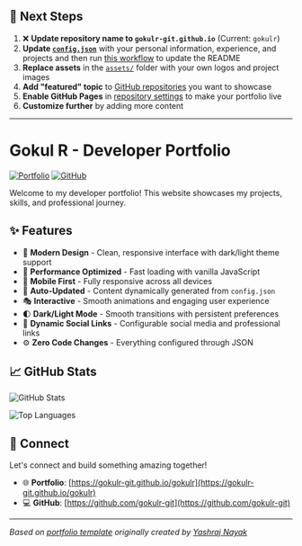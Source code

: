 ## 🚀 Next Steps

1. ❌ **Update repository name to `gokulr-git.github.io`** (Current: `gokulr`)
2. **Update [`config.json`](https://github.com/gokulr-git/gokulr/blob/main/config.json)** with your personal information, experience, and projects and then run [this workflow](https://github.com/gokulr-git/gokulr/actions/workflows/update-readme.yml) to update the README
3. **Replace assets** in the [`assets/`](https://github.com/gokulr-git/gokulr/tree/main/assets/) folder with your own logos and project images
4. **Add "featured" topic** to [GitHub repositories](https://github.com/gokulr-git?tab=repositories) you want to showcase
5. **Enable GitHub Pages** in [repository settings](https://github.com/gokulr-git/gokulr/settings/pages) to make your portfolio live
6. **Customize further** by adding more content

---

# Gokul R - Developer Portfolio

<div align="left">
  
[![Portfolio](https://img.shields.io/badge/🌐_Visit_Portfolio-Live-brightgreen?style=for-the-badge)](https://gokulr-git.github.io/gokulr)
[![GitHub](https://img.shields.io/badge/GitHub-Profile-181717?style=for-the-badge&logo=github)](https://github.com/gokulr-git)

</div>

Welcome to my developer portfolio! This website showcases my projects, skills, and professional journey.

## ✨ Features

- 🎨 **Modern Design** - Clean, responsive interface with dark/light theme support
- 🚀 **Performance Optimized** - Fast loading with vanilla JavaScript
- 📱 **Mobile First** - Fully responsive across all devices
- 🔄 **Auto-Updated** - Content dynamically generated from `config.json`
- 🎭 **Interactive** - Smooth animations and engaging user experience
- 🌓 **Dark/Light Mode** - Smooth transitions with persistent preferences
- 🔗 **Dynamic Social Links** - Configurable social media and professional links
- ⚙️ **Zero Code Changes** - Everything configured through JSON

## 📈 GitHub Stats

<div align="left">

![GitHub Stats](https://github-readme-stats.vercel.app/api?username=gokulr-git&theme=dark&hide_border=true&include_all_commits=true&count_private=true)

![Top Languages](https://github-readme-stats.vercel.app/api/top-langs/?username=gokulr-git&theme=dark&hide_border=true&include_all_commits=true&count_private=true&layout=compact)

</div>

## 🤝 Connect

Let's connect and build something amazing together!

- 🌐 **Portfolio**: [https://gokulr-git.github.io/gokulr](https://gokulr-git.github.io/gokulr)
- 💻 **GitHub**: [https://github.com/gokulr-git](https://github.com/gokulr-git)

---

*Based on [portfolio template](https://github.com/yashrajnayak/developer-portfolio) originally created by [Yashraj Nayak](https://github.com/yashrajnayak)*